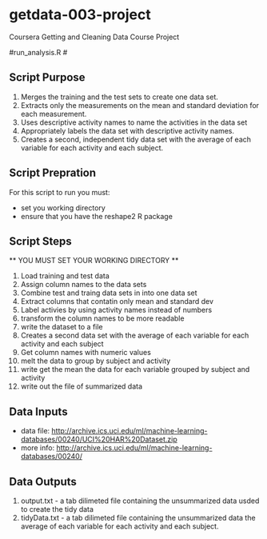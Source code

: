 getdata-003-project
===================

Coursera Getting and Cleaning Data Course Project

#run_analysis.R #

## Script Purpose 
1. Merges the training and the test sets to create one data set.
2. Extracts only the measurements on the mean and standard deviation for each measurement. 
3. Uses descriptive activity names to name the activities in the data set
4. Appropriately labels the data set with descriptive activity names. 
5. Creates a second, independent tidy data set with the average of each variable for each activity and each subject. 

## Script Prepration 
For this script to run you must:

* set you working directory
* ensure that you have the reshape2 R package

## Script Steps

** YOU MUST SET YOUR WORKING DIRECTORY **

1. Load training and test data
2. Assign column names to the data sets
3. Combine test and traing data sets in into one data set
4. Extract columns that contatin only mean and standard dev
5. Label activies by using activity names instead of numbers
6. transform the column names to be more readable
7. write the dataset to a file
8. Creates a second data set with the average of each variable for each activity and each subject
 8. Get column names with numeric values
 8. melt the data to group by subject and activity
 8. write get the mean the data for each variable grouped by subject and activity
 8. write out the file of summarized data


## Data Inputs
* data file: http://archive.ics.uci.edu/ml/machine-learning-databases/00240/UCI%20HAR%20Dataset.zip
 * more info: http://archive.ics.uci.edu/ml/machine-learning-databases/00240/
 
## Data Outputs
1. output.txt - a tab dilimeted file containing the unsummarized data usded to create the tidy data
2. tidyData.txt - a tab dilimeted file containing the unsummarized data the average of each variable for each activity and each subject.